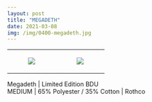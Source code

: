 ```yaml
---
layout: post
title: "MEGADETH"
date: 2021-03-08
img: /img/0400-megadeth.jpg
---
```




<table style="width:100%;"><tr><td style="vertical-align:top;">
      <figure class="tmblr-full" data-orig-height="2048" data-orig-width="1365" data-orig-src="https://concertshirts.netlify.app/shirts/0400/0400-01.jpg"><img src="https://64.media.tumblr.com/e7590b77392e497f6b1593645d5c4764/0ef8dd3a0a1337b1-83/s540x810/d1b3e9953247c67eb192b4331ef2f4c0f5318af3.jpg" data-orig-height="2048" data-orig-width="1365" data-orig-src="https://concertshirts.netlify.app/shirts/0400/0400-01.jpg"/></figure></td>
    <td style="vertical-align:top;">
      <figure class="tmblr-full" data-orig-height="2048" data-orig-width="1365" data-orig-src="https://concertshirts.netlify.app/shirts/0400/0400-02.jpg"><img src="https://64.media.tumblr.com/8b4981e2810826180673a3ac634bff84/0ef8dd3a0a1337b1-ac/s540x810/86683fd345f9f4dc577db398c1c0059b19d68c36.jpg" data-orig-height="2048" data-orig-width="1365" data-orig-src="https://concertshirts.netlify.app/shirts/0400/0400-02.jpg"/></figure></td>
  </tr></table><p>
  Megadeth | Limited Edition BDU<br/>MEDIUM | 65% Polyester / 35% Cotton | Rothco
</p>
